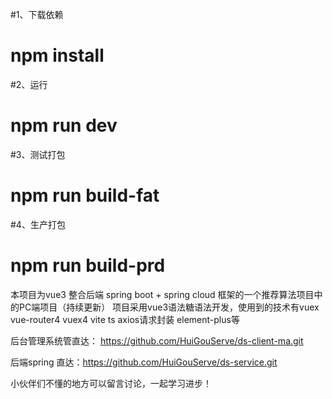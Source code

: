 #1、下载依赖
# npm install

#2、运行
# npm run dev

#3、测试打包
# npm run build-fat

#4、生产打包
# npm run build-prd

本项目为vue3 整合后端 spring boot + spring cloud 框架的一个推荐算法项目中的PC端项目（持续更新）
项目采用vue3语法糖语法开发，使用到的技术有vuex vue-router4 vuex4 vite ts axios请求封装 element-plus等

后台管理系统管直达： https://github.com/HuiGouServe/ds-client-ma.git

后端spring 直达：https://github.com/HuiGouServe/ds-service.git

小伙伴们不懂的地方可以留言讨论，一起学习进步！